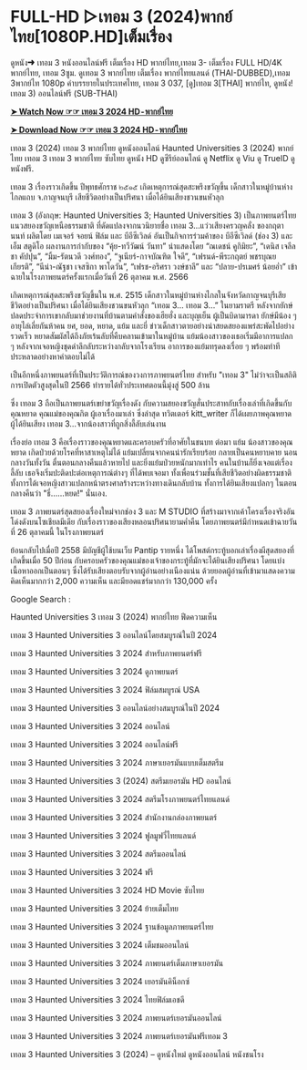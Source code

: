 <h1>FULL-HD ▷เทอม 3 (2024)พากย์ไทย[1080P.HD]เต็มเรื่อง</h1>
ดูหนัง➜ เทอม 3 หนังออนไลน์ฟรี เต็มเรื่อง HD พากย์ไทย,เทอม 3- เต็มเรื่อง FULL HD/4K พากย์ไทย, เทอม 3ซูม. ดูเทอม 3 พากย์ไทย เต็มเรื่อง พากย์ไทยแลนด์ (THAI-DUBBED),เทอม 3พากย์ไท 1080p คำบรรยายในประเทศไทย, เทอม 3 037, [ดู]เทอม 3[THAI] พากย์ไท, ดูหนัง!เทอม 3) ออนไลน์ฟรี (SUB-THAI)<p>

**[➤ Watch Now ☞☞ เทอม 3 2024 HD - พากย์ไทย](https://bit.ly/3LQkAjC)**


**[➤ Download Now ☞☞ เทอม 3 2024 HD - พากย์ไทย](https://bit.ly/3LQkAjC)**


เทอม 3 (2024) เทอม 3 พากย์ไทย ดูหนังออนไลน์ Haunted Universities 3 (2024) พากย์ไทย เทอม 3 เทอม 3 พากย์ไทย ซับไทย ดูหนัง HD ดูซีรีย์ออนไลน์ ดู Netflix ดู Viu ดู TrueID ดูหนังฟรี.

เทอม 3 เรื่องราวเกิดขึ้น ปีพุทธศักราช ๒๕๑๕ เกิดเหตุการณ์สุดสะพรึงขวัญขึ้น เด็กสาวในหมู่บ้านห่างไกลแถบ จ.กาญจนบุรี เสียชีวิตอย่างเป็นปริศนา เมื่อได้ยินเสียงชวนขนหัวลุก

เทอม 3 (อังกฤษ: Haunted Universities 3; Haunted Universities 3) เป็นภาพยนตร์ไทยแนวสยองขวัญเหนือธรรมชาติ ที่ดัดแปลงจากนวนิยายชื่อ เทอม 3…แว่วเสียงครวญคลั่ง ของกฤตานนท์ ผลิตโดย เมเจอร์ จอยน์ ฟิล์ม และ บีอีซีเวิลด์ อันเป็นกิจการร่วมค้าของ บีอีซีเวิลด์ (ช่อง 3) และ เอ็ม สตูดิโอ ผลงานการกำกับของ “คุ้ย-ทวีวัฒน์ วันทา” นำแสดงโดย “ณเดชน์ คูกิมิยะ”, “เดนิส เจลีลชา คัปปุน”, “มิ้ม-รัตนวดี วงศ์ทอง”, “จูเนียร์-กาจบัณฑิต ใจดี”, “เฟรนด์-พีระกฤตย์ พชรบุณยเกียรติ”, “นีน่า-ณัฐชา เจสซิกา พาโดวัน”, “เฟรช-อริศรา วงษ์ชาลี” และ “ปลาย-ปรเมศร์ น้อยอ่ำ” เข้าฉายในโรงภาพยนตร์ครั้งแรกเมื่อวันที่ 26 ตุลาคม พ.ศ. 2566

เกิดเหตุการณ์สุดสะพรึงขวัญขึ้นใน พ.ศ. 2515 เด็กสาวในหมู่บ้านห่างไกลในจังหวัดกาญจนบุรีเสียชีวิตอย่างเป็นปริศนา เมื่อได้ยินเสียงชวนขนหัวลุก “เทอม 3… เทอม 3…” ในยามราตรี หลังจากยักษ์ปลดประจำการเขากลับมาช่วยงานที่บ้านตามคำสั่งของเฮียฮั่ง และบุญเย็น ผู้เป็นบิดามารดา ยักษ์มีน้อง ๆ อายุไล่เลี่ยกันห้าคน ยศ, ยอด, หยาด, แย้ม และยี่ ข่าวเด็กสาวตายอย่างน่าสยดสยองแพร่สะพัดไปอย่างรวดเร็ว หยาดสัมผัสได้ถึงภัยเร้นลับที่คืบคลานเข้ามาในหมู่บ้าน แย้มน้องสาวของเธอเริ่มมีอาการแปลก ๆ หลังจากเจอหญิงชุดดำลึกลับระหว่างกลับจากโรงเรียน อาการของแย้มทรุดลงเรื่อย ๆ พร้อมท่าทีประหลาดอย่างหาคำตอบไม่ได้

เป็นอีกหนึ่งภาพยนตร์ที่เป็นประวัติการณ์ของวงการภาพยนตร์ไทย สำหรับ "เทอม 3" ไม่ว่าจะเป็นสถิติการเปิดตัวสูงสุดในปี 2566 ทำรายได้ทั่วประเทศตอนนี้มุ่งสู่ 500 ล้าน

ซึ่ง เทอม 3 ถือเป็นภาพยนตร์เขย่าขวัญเรื่องดัง กับความสยองขวัญสั่นประสาทกับเรื่องเล่าที่เกิดขึ้นกับคุณหยาด คุณแม่ของคุณกิต ผู้เอาเรื่องมาเล่า ซึ่งล่าสุด ทวิตเตอร์ kitt_writer ก็ได้เผยภาพคุณหยาด ผู้ได้ยินเสียง เทอม 3...จากน้องสาวที่ถูกสิ่งลี้ลับเล่นงาน

เรื่องย่อ เทอม 3 คือเรื่องราวของคุณหยาดและครอบครัวที่อาศัยในชนบท ต่อมา แย้ม น้องสาวของคุณหยาด เกิดป่วยด้วยโรคที่หาสาเหตุไม่ได้ แย้มเปลี่ยนจากคนน่ารักเรียบร้อย กลายเป็นคนหยาบคาย นอนกลางวันทั้งวัน ตื่นตอนกลางคืนแล้วหายไป และยิ่งแย้มป่วยหนักมากเท่าไร คนในบ้านก็ยิ่งเจอแต่เรื่องลี้ลับ เธอจึงเริ่มปะติดปะต่อเหตุการณ์ต่างๆ ที่ได้พบเจอมา ทั้งเพื่อนร่วมชั้นที่เสียชีวิตอย่างผิดธรรมชาติ ทั้งการได้เจอหญิงสาวแปลกหน้าตรงศาลร้างระหว่างทางเดินกลับบ้าน ทั้งการได้ยินเสียงแปลกๆ ในตอนกลางคืนว่า "ธี่......หยด!" นั่นเอง.

เทอม 3 ภาพยนตร์สุดสยองเรื่องใหม่จากช่อง 3 และ M STUDIO ที่สร้างมาจากเค้าโครงเรื่องจริงอันโด่งดังบนโซเชียลมีเดีย กับเรื่องราวของเสียงหลอนปริศนายามค่ำคืน โดยภาพยนตร์มีกำหนดเข้าฉายวันที่ 26 ตุลาคมนี้ ในโรงภาพยนตร์

ย้อนกลับไปเมื่อปี 2558 มีบัญชีผู้ใช้บนเว็บ Pantip รายหนึ่ง ได้โพสต์กระทู้บอกเล่าเรื่องผีสุดสยองที่เกิดขึ้นเมื่อ 50 ปีก่อน กับครอบครัวของคุณแม่ของเจ้าของกระทู้ที่มักจะได้ยินเสียงปริศนา โดยแบ่งเนื้อหาออกเป็นตอนๆ ซึ่งได้รับเสียงตอบรับจากผู้อ่านอย่างเนืองแน่น ด้วยยอดผู้อ่านที่เข้ามาแสดงความคิดเห็นมากกว่า 2,000 ความเห็น และมียอดแชร์มากกว่า 130,000 ครั้ง

Google Search :

Haunted Universities 3 เทอม 3 (2024) พากย์ไทย ฟีดความเห็น

เทอม 3 Haunted Universities 3 ออนไลน์โดยสมบูรณ์ในปี 2024

เทอม 3 Haunted Universities 3 2024 สำหรับภาพยนตร์ฟรี

เทอม 3 Haunted Universities 3 2024 ดูภาพยนตร์

เทอม 3 Haunted Universities 3 2024 ฟิล์มสมบูรณ์ USA

เทอม 3 Haunted Universities 3 ออนไลน์อย่างสมบูรณ์ในปี 2024

เทอม 3 Haunted Universities 3 2024 ออนไลน์

เทอม 3 Haunted Universities 3 2024 ออนไลน์ฟรี

เทอม 3 Haunted Universities 3 2024 ภาษาเยอรมันแบบเต็มสตรีม

เทอม 3 Haunted Universities 3 (2024) สตรีมเยอรมัน HD ออนไลน์

เทอม 3 Haunted Universities 3 2024 สตรีมโรงภาพยนตร์ไทยแลนด์

เทอม 3 Haunted Universities 3 2024 สํานักงานกล่องภาพยนตร์

เทอม 3 Haunted Universities 3 2024 ฟูลมูฟวี่ไทยแลนด์

เทอม 3 Haunted Universities 3 2024 สตรีมออนไลน์

เทอม 3 Haunted Universities 3 2024 ฟรี

เทอม 3 Haunted Universities 3 2024 HD Movie ซับไทย

เทอม 3 Haunted Universities 3 2024 ย้ายเต็มไทย

เทอม 3 Haunted Universities 3 2024 ฐานข้อมูลภาพยนตร์ไทย

เทอม 3 Haunted Universities 3 2024 เต็มชมออนไลน์

เทอม 3 Haunted Universities 3 2024 ภาพยนตร์เต็มภาษาเยอรมัน

เทอม 3 Haunted Universities 3 2024 เยอรมันคิน็อกซ์

เทอม 3 Haunted Universities 3 2024 ไทยฟิล์มเอชดี

เทอม 3 Haunted Universities 3 2024 ภาพยนตร์เยอรมันออนไลน์

เทอม 3 Haunted Universities 3 2024 ภาพยนตร์เยอรมันฟรีเทอม 3

เทอม 3 Haunted Universities 3 (2024) – ดูหนังใหม่ ดูหนังออนไลน์ หนังชนโรง
